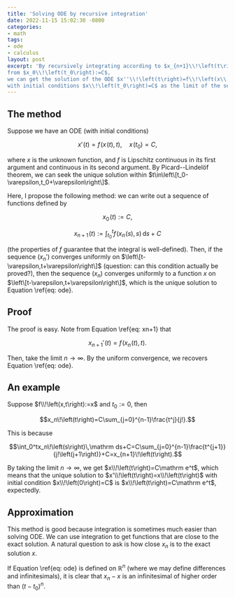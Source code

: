 ```yaml
---
title: 'Solving ODE by recursive integration'
date: 2022-11-15 15:02:30 -0800
categories:
- math
tags:
- ode
- calculus
layout: post
excerpt: 'By recursively integrating according to $x_{n+1}\\!\left(t\right):=\int_{t_0}^tf\\!\left(x_n\\!\left(s\right),s\right)\,\mathrm ds+C$
from $x_0\\!\left(t_0\right):=C$,
we can get the solution of the ODE $x''\\!\left(t\right)=f\\!\left(x\\!\left(t\right),t\right)$
with initial conditions $x\\!\left(t_0\right)=C$ as the limit of the sequence of functions.'
---
```


## The method

Suppose we have an ODE (with initial conditions)

$$\begin{equation}
x'\!\left(t\right)=f\!\left(x\!\left(t\right),t\right),
\quad x\!\left(t_0\right)=C,
\label{eq: ode}
\end{equation}$$

where $x$ is the unknown function,
and $f$ is Lipschitz continuous in its first argument and continuous in its second argument.
By Picard--Lindelöf theorem, we can seek the unique solution within $t\in\left\[t_0-\varepsilon,t_0+\varepsilon\right\]$.

Here, I propose the following method:
we can write out a sequence of functions defined by

$$\begin{equation}x_0\!\left(t\right):=C,\label{eq: x0}\end{equation}$$

$$\begin{equation}
x_{n+1}\!\left(t\right):=\int_{t_0}^tf\!\left(x_n\!\left(s\right),s\right)\,\mathrm ds+C
\label{eq: xn+1}
\end{equation}$$

(the properties of $f$ guarantee that the integral is well-defined).
Then, if the sequence $\left(x_n'\right)$ converges uniformly on $\left\[t-\varepsilon,t+\varepsilon\right\]$
(question: can this condition actually be proved?),
then the sequence $\left(x_n\right)$ converges uniformly to a function $x$ on $\left\[t-\varepsilon,t+\varepsilon\right\]$,
which is the unique solution to Equation \ref{eq: ode}.

## Proof

The proof is easy. Note from Equation \ref{eq: xn+1} that

$$x_{n+1}'\!\left(t\right)=f\!\left(x_n\!\left(t\right),t\right).$$

Then, take the limit $n\to\infty$. By the uniform convergence, we recovers Equation \ref{eq: ode}.

## An example

Suppose $f\\!\left(x,t\right):=x$ and $t_0:=0$, then

$$x_n\!\left(t\right)=C\sum_{j=0}^{n-1}\frac{t^j}{j!}.$$

This is because

$$\int_0^tx_n\!\left(s\right)\,\mathrm ds+C=C\sum_{j=0}^{n-1}\frac{t^{j+1}}{j!\left(j+1\right)}+C=x_{n+1}\!\left(t\right).$$

By taking the limit $n\to\infty$, we get $x\\!\left(t\right)=C\mathrm e^t$,
which means that the unique solution to $x'\\!\left(t\right)=x\\!\left(t\right)$
with initial condition $x\\!\left(0\right)=C$ is $x\\!\left(t\right)=C\mathrm e^t$,
expectedly.

## Approximation

This method is good because integration is sometimes much easier than solving ODE.
We can use integration to get functions that are close to the exact solution.
A natural question to ask is how close $x_n$ is to the exact solution $x$.

If Equation \ref{eq: ode} is defined on $\mathbb R^n$ (where we may define differences and infinitesimals),
it is clear that $x_n-x$ is an infinitesimal of higher order than $\left(t-t_0\right)^n$.
